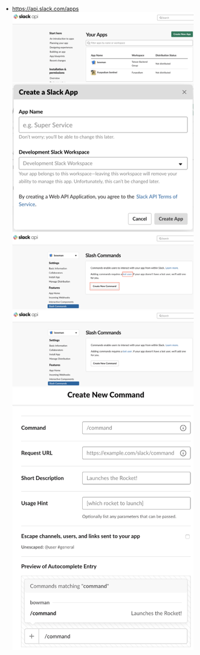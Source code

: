 * https://api.slack.com/apps
![](./images/your-apps.png)
![](./images/create-slack-app.png)
![](./images/slack-command.png)
![](./images/slash-commands.png)
![](./images/create-new-command.png)
